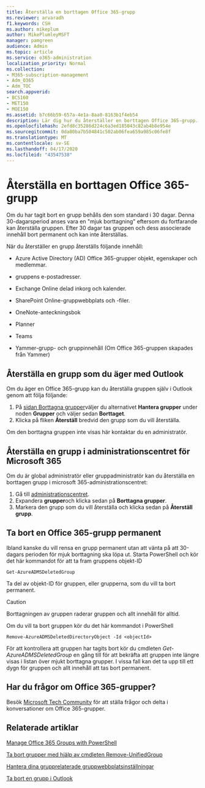 ```yaml
---
title: Återställa en borttagen Office 365-grupp
ms.reviewer: arvaradh
f1.keywords: CSH
ms.author: mikeplum
author: MikePlumleyMSFT
manager: pamgreen
audience: Admin
ms.topic: article
ms.service: o365-administration
localization_priority: Normal
ms.collection:
- M365-subscription-management
- Adm_O365
- Adm_TOC
search.appverid:
- BCS160
- MET150
- MOE150
ms.assetid: b7c66b59-657a-4e1a-8aa0-8163b1f4eb54
description: Lär dig hur du återställer en borttagen Office 365-grupp.
ms.openlocfilehash: 2efd8c35286d224c6a3ed185043c82ab4b8e954e
ms.sourcegitcommit: 0da80ba7b504841c502ab06fea659a985c06fe8f
ms.translationtype: MT
ms.contentlocale: sv-SE
ms.lasthandoff: 04/17/2020
ms.locfileid: "43547538"
---
```

# <a name="restore-a-deleted-office-365-group"></a>Återställa en borttagen Office 365-grupp

Om du har tagit bort en grupp behålls den som standard i 30 dagar. Denna 30-dagarsperiod anses vara en "mjuk borttagning" eftersom du fortfarande kan återställa gruppen. Efter 30 dagar tas gruppen och dess associerade innehåll bort permanent och kan inte återställas.

När du återställer en grupp återställs följande innehåll:
  
- Azure Active Directory (AD) Office 365-grupper objekt, egenskaper och medlemmar.
    
- gruppens e-postadresser.
    
- Exchange Online delad inkorg och kalender.
    
- SharePoint Online-gruppwebbplats och -filer.
    
- OneNote-anteckningsbok
    
- Planner
    
- Teams

- Yammer-grupp- och gruppinnehåll (Om Office 365-gruppen skapades från Yammer)

## <a name="restore-a-group-that-you-own-by-using-outlook"></a>Återställa en grupp som du äger med Outlook

Om du äger en Office 365-grupp kan du återställa gruppen själv i Outlook genom att följa följande:

1. På [sidan Borttagna grupper](https://outlook.office.com/people/group/deleted)väljer du alternativet **Hantera grupper** under noden **Grupper** och väljer sedan **Borttaget**.
2. Klicka på fliken **Återställ** bredvid den grupp som du vill återställa.

Om den borttagna gruppen inte visas här kontaktar du en administratör.

## <a name="restore-a-group-in-the-microsoft-365-admin-center"></a>Återställa en grupp i administrationscentret för Microsoft 365

Om du är global administratör eller gruppadministratör kan du återställa en borttagen grupp i microsoft 365-administrationscentret:

1. Gå till [administrationscentret](https://admin.microsoft.com).
2. Expandera **grupper**och klicka sedan på **Borttagna grupper**.
3. Markera den grupp som du vill återställa och klicka sedan på **Återställ grupp**.
  
## <a name="permanently-delete-an-office-365-group"></a>Ta bort en Office 365-grupp permanent

Ibland kanske du vill rensa en grupp permanent utan att vänta på att 30-dagars perioden för mjuk borttagning ska löpa ut. Starta PowerShell och kör det här kommandot för att ta fram gruppens objekt-ID
  
```
Get-AzureADMSDeletedGroup
```

Ta del av objekt-ID för gruppen, eller grupperna, som du vill ta bort permanent.
  
> [!CAUTION]
> Borttagningen av gruppen raderar gruppen och allt innehåll för alltid. 
  
Om du vill ta bort gruppen kör du det här kommandot i PowerShell
  
```
Remove-AzureADMSDeletedDirectoryObject -Id <objectId>
```

För att kontrollera att gruppen har tagits bort kör du cmdleten  *Get- AzureADMSDeletedGroup*  en gång till för att bekräfta att gruppen inte längre visas i listan över mjukt borttagna grupper. I vissa fall kan det ta upp till ett dygn för gruppen och allt innehåll att tas bort permanent. 
  
## <a name="got-questions-about-office-365-groups"></a>Har du frågor om Office 365-grupper?

Besök [Microsoft Tech Community](https://techcommunity.microsoft.com/t5/Office-365-Groups/ct-p/Office365Groups) för att ställa frågor och delta i konversationer om Office 365-grupper. 
  
## <a name="related-articles"></a>Relaterade artiklar

[Manage Office 365 Groups with PowerShell](https://support.office.com/article/aeb669aa-1770-4537-9de2-a82ac11b0540)
  
[Ta bort grupper med hjälp av cmdleten Remove-UnifiedGroup](https://technet.microsoft.com/library/mt238270%28v=exchg.160%29.aspx)
  
[Hantera dina grupprelaterade gruppwebbplatsinställningar](https://support.office.com/article/8376034d-d0c7-446e-9178-6ab51c58df42.aspx)
  
[Ta bort en grupp i Outlook](https://support.office.com/article/ca7f5a9e-ae4f-4cbe-a4bc-89c469d1726f.aspx)
